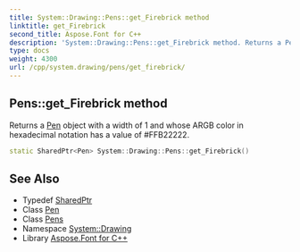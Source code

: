 ```yaml
---
title: System::Drawing::Pens::get_Firebrick method
linktitle: get_Firebrick
second_title: Aspose.Font for C++
description: 'System::Drawing::Pens::get_Firebrick method. Returns a Pen object with a width of 1 and whose ARGB color in hexadecimal notation has a value of #FFB22222 in C++.'
type: docs
weight: 4300
url: /cpp/system.drawing/pens/get_firebrick/
---
```

## Pens::get_Firebrick method


Returns a [Pen](../../pen/) object with a width of 1 and whose ARGB color in hexadecimal notation has a value of #FFB22222.

```cpp
static SharedPtr<Pen> System::Drawing::Pens::get_Firebrick()
```

## See Also

* Typedef [SharedPtr](../../../system/sharedptr/)
* Class [Pen](../../pen/)
* Class [Pens](../)
* Namespace [System::Drawing](../../)
* Library [Aspose.Font for C++](../../../)
